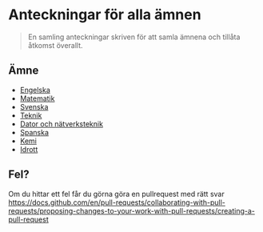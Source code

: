 # Anteckningar för alla ämnen
> En samling anteckningar skriven för att samla ämnena och tillåta åtkomst överallt.

## Ämne
- [Engelska](engelska/readme.md)
- [Matematik](matematik/readme.md)
- [Svenska](svenska/readme.md)
- [Teknik](teknik/readme.md)
- [Dator och nätverksteknik](dator-och-natverksteknik/readme.md)
- [Spanska](spanska/readme.md)
- [Kemi](kemi/readme.md)
- [Idrott](idrott/readme.md)


## Fel?
Om du hittar ett fel får du görna göra en pullrequest med rätt svar
https://docs.github.com/en/pull-requests/collaborating-with-pull-requests/proposing-changes-to-your-work-with-pull-requests/creating-a-pull-request
